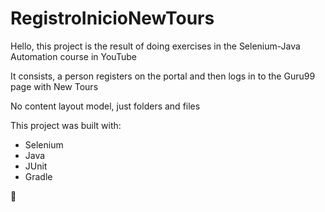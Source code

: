 # RegistroInicioNewTours

Hello, this project is the result of doing exercises in the Selenium-Java Automation course in YouTube

It consists, a person registers on the portal and then logs in to the Guru99 page with New Tours

No content layout model, just folders and files

This project was built with:

- Selenium
- Java
- JUnit
- Gradle

🦄
